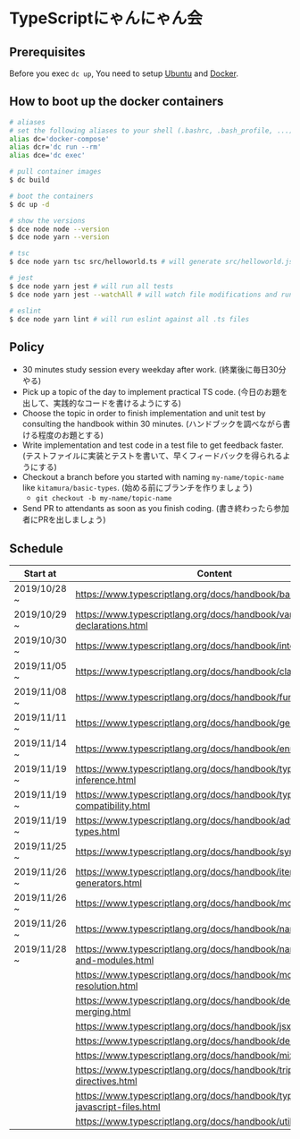 # TypeScriptにゃんにゃん会

## Prerequisites

Before you exec `dc up`, You need to setup [Ubuntu](https://beartail.esa.io/posts/1352) and [Docker](https://beartail.esa.io/posts/1353).

## How to boot up the docker containers

```sh
# aliases
# set the following aliases to your shell (.bashrc, .bash_profile, ...)
alias dc='docker-compose'
alias dcr='dc run --rm'
alias dce='dc exec'
```

```sh
# pull container images
$ dc build

# boot the containers
$ dc up -d

# show the versions
$ dce node node --version
$ dce node yarn --version

# tsc
$ dce node yarn tsc src/helloworld.ts # will generate src/helloworld.js

# jest
$ dce node yarn jest # will run all tests
$ dce node yarn jest --watchAll # will watch file modifications and run all tests

# eslint
$ dce node yarn lint # will run eslint against all .ts files
```

## Policy

- 30 minutes study session every weekday after work. (終業後に毎日30分やる)
- Pick up a topic of the day to implement practical TS code. (今日のお題を出して、実践的なコードを書けるようにする)
- Choose the topic in order to finish implementation and unit test by consulting the handbook within 30 minutes. (ハンドブックを調べながら書ける程度のお題とする)
- Write implementation and test code in a test file to get feedback faster. (テストファイルに実装とテストを書いて、早くフィードバックを得られるようにする)
- Checkout a branch before you started with naming `my-name/topic-name` like `kitamura/basic-types`. (始める前にブランチを作りましょう)
    - `git checkout -b my-name/topic-name`
- Send PR to attendants as soon as you finish coding. (書き終わったら参加者にPRを出しましょう)


## Schedule

| Start at | Content |
| -- | -- |
| 2019/10/28 ~ | https://www.typescriptlang.org/docs/handbook/basic-types.html |
| 2019/10/29 ~ | https://www.typescriptlang.org/docs/handbook/variable-declarations.html |
| 2019/10/30 ~ | https://www.typescriptlang.org/docs/handbook/interfaces.html |
| 2019/11/05 ~ | https://www.typescriptlang.org/docs/handbook/classes.html |
| 2019/11/08 ~ | https://www.typescriptlang.org/docs/handbook/functions.html |
| 2019/11/11 ~ | https://www.typescriptlang.org/docs/handbook/generics.html |
| 2019/11/14 ~ | https://www.typescriptlang.org/docs/handbook/enums.html |
| 2019/11/19 ~ | https://www.typescriptlang.org/docs/handbook/type-inference.html |
| 2019/11/19 ~ | https://www.typescriptlang.org/docs/handbook/type-compatibility.html |
| 2019/11/19 ~ | https://www.typescriptlang.org/docs/handbook/advanced-types.html |
| 2019/11/25 ~ | https://www.typescriptlang.org/docs/handbook/symbols.html |
| 2019/11/26 ~ | https://www.typescriptlang.org/docs/handbook/iterators-and-generators.html |
| 2019/11/26 ~ | https://www.typescriptlang.org/docs/handbook/modules.html |
| 2019/11/26 ~ | https://www.typescriptlang.org/docs/handbook/namespaces.html |
| 2019/11/28 ~ | https://www.typescriptlang.org/docs/handbook/namespaces-and-modules.html |
|  | https://www.typescriptlang.org/docs/handbook/module-resolution.html |
|  | https://www.typescriptlang.org/docs/handbook/declaration-merging.html |
|  | https://www.typescriptlang.org/docs/handbook/jsx.html |
|  | https://www.typescriptlang.org/docs/handbook/decorators.html |
|  | https://www.typescriptlang.org/docs/handbook/mixins.html |
|  | https://www.typescriptlang.org/docs/handbook/triple-slash-directives.html |
|  | https://www.typescriptlang.org/docs/handbook/type-checking-javascript-files.html |
|  | https://www.typescriptlang.org/docs/handbook/utility-types.html |
